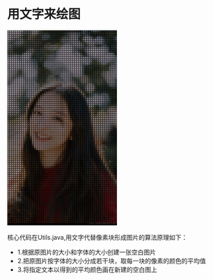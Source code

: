 # 用文字来绘图

<img src="/screenshot/main.png" width="50%" height="50%"></img>

核心代码在Utils.java,用文字代替像素块形成图片的算法原理如下： 
* 1.根据原图片的大小和字体的大小创建一张空白图片 
* 2.把原图片按字体的大小分成若干块，取每一块的像素的颜色的平均值 
* 3.将指定文本以得到的平均颜色画在新建的空白图上
